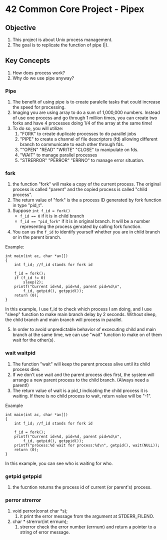 # 42 Common Core Project - Pipex

## Objective

1. This project is about Unix process management.
2. The goal is to replicate the function of pipe (|).

## Key Concepts

1. How does process work?
2. Why do we use pipe anyway?

### Pipe

1. The benefit of using pipe is to create paralelle tasks that could increase the speed for processing.
2. Imaging you are using array to do a sum of 1,000,000 numbers. Instead of use one process and go through 1 million times, you can create two forks and have 4 processes doing 1/4 of the array at the same time!
3. To do so, you will utilize:
    1. "FORK" to create duplicate processes to do parallel jobs
    2. "PIPE" to create a channel of file descriptors (fd) allowing different branch to communicate to each other through fds.
    3. ""OPEN" "READ" "WRITE" "CLOSE" to manipulate on fds.
    4. "WAIT" to manage parallel processes
    5. "STRERROR" "PERROR" "ERRNO" to manage error situation.

### fork

1. the function "fork" will make a copy of the current process. The original process is called "parent" and the copied process is called "child process".
2. The return value of "fork" is the a process ID generated by fork function in type "pid_t".
3. Suppose 
    ```int f_id = fork()```
    - ```f_id == 0``` if it is in child branch
    - ```f_id == "pid_fork"``` if it is in original branch. It will be a number representing the process genrated by calling fork function.
4. You can us the ```f_id``` to identify yourself whether you are in child branch or in the parent branch.

Example:
```
int main(int ac, char *av[])
{
    int f_id; //f_id stands for fork id

    f_id = fork();
    if (f_id != 0)
        sleep(2);
    printf("Current id=%d, pid=%d, parent pid=%d\n",
        f_id, getpid(), getppid());
    return (0);
}
```

In this example, I use f_id to check which process I am doing, and I use "sleep" function to make main branch delay by 2 seconds. Without sleep, the child branch and main branch will process in parallel.

5. In order to avoid unpredictable behavior of excecuting child and main branch at the same time, we can use "wait" function to make on of them wait for the other(s).

### wait waitpid

1. The function "wait" will keep the parent process alive until its child process dies.
2. If we don't use wait and the parent process dies first, the system will arrange a new parent process to the child branch. (Always need a parent!)
3. The return value of wait is a pid_t indicating the child process it is waiting. If there is no child process to wait, return value will be "-1".

Example
```
int main(int ac, char *av[])
{
    int f_id; //f_id stands for fork id

    f_id = fork();
    printf("Current id=%d, pid=%d, parent pid=%d\n",
        f_id, getpid(), getppid());
    printf("process:%d wait for process:%d\n", getpid(), wait(NULL));
    return (0);
}
```

In this example, you can see who is waiting for who.

### getpid getppid

1. the fucntion returns the process id of current (or parent's) process.

### perror strerror

1. void perror(const char \*s);
    1. it print the error message from the argument at STDERR_FILENO.
2. char \* strerror(int errnum);
    1. strerror check the error number (errnum) and return a pointer to a string of error message.
